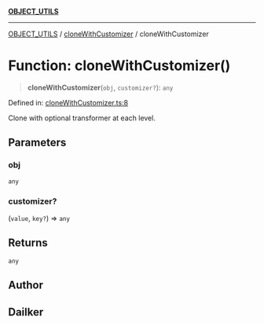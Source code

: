 [**OBJECT_UTILS**](../../README.md)

***

[OBJECT_UTILS](../../README.md) / [cloneWithCustomizer](../README.md) / cloneWithCustomizer

# Function: cloneWithCustomizer()

> **cloneWithCustomizer**(`obj`, `customizer?`): `any`

Defined in: [cloneWithCustomizer.ts:8](https://github.com/dailker/everyutil/blob/cee559aadda9e0c298e06364cba9020e97a8b19b/src/object/cloneWithCustomizer.ts#L8)

Clone with optional transformer at each level.

## Parameters

### obj

`any`

### customizer?

(`value`, `key?`) => `any`

## Returns

`any`

## Author

## Dailker
